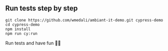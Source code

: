 ## Run tests step by step

`git clone https://github.com/wmedali/ambiant-it-demo.git cypress-demo`  
`cd cypress-demo`  
`npm install `  
`npm run cy:run`

Run tests and have fun 🥂🥂
